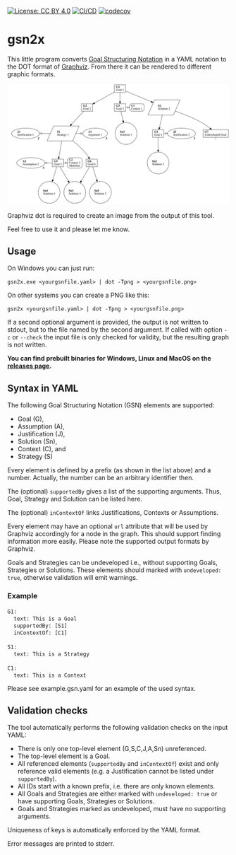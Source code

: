 [![License: CC BY 4.0](https://img.shields.io/badge/License-CC%20BY%204.0-lightgrey.svg)](https://creativecommons.org/licenses/by/4.0/) [![CI/CD](https://github.com/jonasthewolf/gsn2x/actions/workflows/rust.yml/badge.svg)](https://github.com/jonasthewolf/gsn2x/actions/workflows/rust.yml) [![codecov](https://codecov.io/gh/jonasthewolf/gsn2x/branch/master/graph/badge.svg?token=YQKUQQOYS3)](https://codecov.io/gh/jonasthewolf/gsn2x)

# gsn2x

This little program converts [Goal Structuring Notation](https://scsc.uk/gsn) in a YAML notation to the DOT format of [Graphviz](https://graphviz.org). From there it can be rendered to different graphic formats.

![Example](example.gsn.svg "Example")

Graphviz dot is required to create an image from the output of this tool.

Feel free to use it and please let me know.


## Usage

On Windows you can just run:

    gsn2x.exe <yourgsnfile.yaml> | dot -Tpng > <yourgsnfile.png>

On other systems you can create a PNG like this:

    gsn2x <yourgsnfile.yaml> | dot -Tpng > <yourgsnfile.png>

If a second optional argument is provided, the output is not written to stdout, but to the file named by the second argument.
If called with option `-c` or `--check` the input file is only checked for validity, but the resulting graph is not written.
    
**You can find prebuilt binaries for Windows, Linux and MacOS on the [releases page](https://github.com/jonasthewolf/gsn2x/releases).**

## Syntax in YAML

The following Goal Structuring Notation (GSN) elements are supported:
 - Goal (G), 
 - Assumption (A), 
 - Justification (J), 
 - Solution (Sn),
 - Context (C), and
 - Strategy (S)

Every element is defined by a prefix (as shown in the list above) and a number.
Actually, the number can be an arbitrary identifier then.

The (optional) `supportedBy` gives a list of the supporting arguments. Thus, Goal, Strategy and Solution can be listed here.

The (optional) `inContextOf` links Justifications, Contexts or Assumptions. 

Every element may have an optional `url` attribute that will be used by Graphviz accordingly for a node in the graph.
This should support finding information more easily. Please note the supported output formats by Graphviz.

Goals and Strategies can be undeveloped i.e., without supporting Goals, Strategies or Solutions.
These elements should marked with `undeveloped: true`, otherwise validation will emit warnings.

### Example

    G1:
      text: This is a Goal
      supportedBy: [S1]
      inContextOf: [C1]
    
    S1:
      text: This is a Strategy
    
    C1: 
      text: This is a Context


Please see example.gsn.yaml for an example of the used syntax.

## Validation checks

The tool automatically performs the following validation checks on the input YAML:

 - There is only one top-level element (G,S,C,J,A,Sn) unreferenced. 
 - The top-level element is a Goal.
 - All referenced elements (`supportedBy` and `inContextOf`) exist and only reference valid elements 
   (e.g. a Justification cannot be listed under `supportedBy`).
 - All IDs start with a known prefix, i.e. there are only known elements.
 - All Goals and Strategies are either marked with `undeveloped: true` or have supporting Goals, Strategies or Solutions.
 - Goals and Strategies marked as undeveloped, must have no supporting arguments.

Uniqueness of keys is automatically enforced by the YAML format.

Error messages are printed to stderr.
